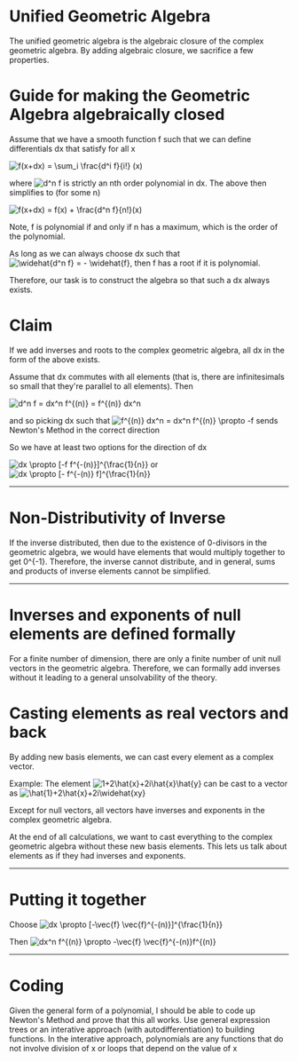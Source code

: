 # Unified Geometric Algebra

The unified geometric algebra is the algebraic closure of the complex geometric algebra.  By adding algebraic closure, we sacrifice a few properties. 

# Guide for making the Geometric Algebra algebraically closed

Assume that we have a smooth function f such that we can define differentials dx that satisfy for all x

<img src="https://latex.codecogs.com/svg.latex?f(x&plus;dx)&space;=&space;\sum_i&space;\frac{d^i&space;f}{i!}&space;(x)" title="f(x+dx) = \sum_i \frac{d^i f}{i!} (x)" />

where <img src="https://latex.codecogs.com/svg.latex?d^n&space;f" title="d^n f" /> is strictly an nth order polynomial in dx.  The above then simplifies to (for some n)

<img src="https://latex.codecogs.com/svg.latex?f(x&plus;dx)&space;=&space;f(x)&space;&plus;&space;\frac{d^n&space;f}{n!}(x)" title="f(x+dx) = f(x) + \frac{d^n f}{n!}(x)" />

Note, f is polynomial if and only if n has a maximum, which is the order of the polynomial.

As long as we can always choose dx such that <img src="https://latex.codecogs.com/svg.latex?\widehat{d^n&space;f}&space;=&space;-&space;\widehat{f}" title="\widehat{d^n f} = - \widehat{f}" />, then f has a root if it is polynomial.

Therefore, our task is to construct the algebra so that such a dx always exists.

# Claim

If we add inverses and roots to the complex geometric algebra, all dx in the form of the above exists.

Assume that dx commutes with all elements (that is, there are infinitesimals so small that they're parallel to all elements).  Then

<img src="https://latex.codecogs.com/svg.latex?d^n&space;f&space;=&space;dx^n&space;f^{(n)}&space;=&space;f^{(n)}&space;dx^n" title="d^n f = dx^n f^{(n)} = f^{(n)} dx^n" />

and so picking dx such that <img src="https://latex.codecogs.com/svg.latex?f^{(n)}&space;dx^n&space;=&space;dx^n&space;f^{(n)}&space;\propto&space;-f" title="f^{(n)} dx^n = dx^n f^{(n)} \propto -f" /> sends Newton's Method in the correct direction

So we have at least two options for the direction of dx

<img src="https://latex.codecogs.com/svg.latex?dx&space;\propto&space;[-f&space;f^{-(n)}]^{\frac{1}{n}}" title="dx \propto [-f f^{-(n)}]^{\frac{1}{n}}" /> or <img src="https://latex.codecogs.com/svg.latex?dx&space;\propto&space;[-&space;f^{-(n)}&space;f]^{\frac{1}{n}}" title="dx \propto [- f^{-(n)} f]^{\frac{1}{n}}" />

---

# Non-Distributivity of Inverse

If the inverse distributed, then due to the existence of 0-divisors in the geometric algebra, we would have elements that would multiply together to get 0^{-1}.  Therefore, the inverse cannot distribute, and in general, sums and products of inverse elements cannot be simplified.

---

# Inverses and exponents of null elements are defined formally

For a finite number of dimension, there are only a finite number of unit null vectors in the geometric algebra.  Therefore, we can formally add inverses without it leading to a general unsolvability of the theory.

# Casting elements as real vectors and back

By adding new basis elements, we can cast every element as a complex vector.

Example: The element <img src="https://latex.codecogs.com/svg.latex?\inline&space;1&plus;2\hat{x}&plus;2i\hat{x}\hat{y}" title="1+2\hat{x}+2i\hat{x}\hat{y}" /> can be cast to a vector as <img src="https://latex.codecogs.com/svg.latex?\inline&space;\hat{1}&plus;2\hat{x}&plus;2i\widehat{xy}" title="\hat{1}+2\hat{x}+2i\widehat{xy}" />

Except for null vectors, all vectors have inverses and exponents in the complex geometric algebra.

At the end of all calculations, we want to cast everything to the complex geometric algebra without these new basis elements.  This lets us talk about elements as if they had inverses and exponents.



---

# Putting it together

Choose <img src="https://latex.codecogs.com/svg.latex?\inline&space;dx&space;\propto&space;[-\vec{f}&space;\vec{f}^{-(n)}]^{\frac{1}{n}}" title="dx \propto [-\vec{f} \vec{f}^{-(n)}]^{\frac{1}{n}}" />

Then <img src="https://latex.codecogs.com/svg.latex?\inline&space;dx^n&space;f^{(n)}&space;\propto&space;-\vec{f}&space;\vec{f}^{-(n)}f^{(n)}" title="dx^n f^{(n)} \propto -\vec{f} \vec{f}^{-(n)}f^{(n)}" />

---

# Coding

Given the general form of a polynomial, I should be able to code up Newton's Method and prove that this all works.  Use general expression trees or an interative approach (with autodifferentiation) to building functions.  In the interative approach, polynomials are any functions that do not involve division of x or loops that depend on the value of x
